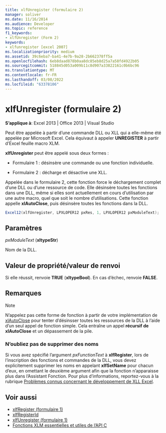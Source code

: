 ```yaml
---
title: xlfUnregister (formulaire 2)
manager: soliver
ms.date: 11/16/2014
ms.audience: Developer
ms.topic: reference
f1_keywords:
- xlfUnregister (Form 2)
keywords:
- xlfunregister [excel 2007]
ms.localizationpriority: medium
ms.assetid: 39c6eba7-ba41-4e7b-9a28-2b662378ff5a
ms.openlocfilehash: 6eb8daad878b0aa8dc85eb8d25a7a58fd4922b05
ms.sourcegitcommit: 518845d053a009b11c8d907a33822161c0b6bc96
ms.translationtype: MT
ms.contentlocale: fr-FR
ms.lasthandoff: 03/08/2022
ms.locfileid: "63378106"
---
```

# <a name="xlfunregister-form-2"></a>xlfUnregister (formulaire 2)

**S’applique à**: Excel 2013 | Office 2013 | Visual Studio
  
Peut être appelée à partir d’une commande DLL ou XLL qui a elle-même été appelée par Microsoft Excel. Cela équivaut à appeler **UNREGISTER** à partir d’Excel feuille macro XLM.
  
**xlfUnregister** peut être appelé sous deux formes :
  
- Formulaire 1 : désinsère une commande ou une fonction individuelle.

- Formulaire 2 : décharge et désactive une XLL.

Appelée dans le formulaire 2, cette fonction force le déchargement complet d’une DLL ou d’une ressource de code. Elle désinsère toutes les fonctions dans une DLL, même si elles sont actuellement en cours d’utilisation par une autre macro, quel que soit le nombre d’utilisations. Cette fonction appelle **xlAutoClose**, puis désinsère toutes les fonctions dans la DLL.
  
```cs
Excel12(xlfUnregister, LPXLOPER12 pxRes, 1, LPXLOPER12 pxModuleText);
```

## <a name="parameters"></a>Paramètres

_pxModuleText_ (**xltypeStr**)
  
Nom de la DLL.
  
## <a name="property-valuereturn-value"></a>Valeur de propriété/valeur de renvoi

Si elle réussit, renvoie **TRUE** (**xltypeBool**). En cas d’échec, renvoie **FALSE**.
  
## <a name="remarks"></a>Remarques

> [!NOTE]
> N’appelez pas cette forme de fonction à partir de votre implémentation de [xlAutoClose](xlautoclose.md) pour tenter d’désinsser toutes les ressources de la DLL à l’aide d’un seul appel de fonction simple. Cela entraîne un appel **récursif de xlAutoClose** et un dépassement de la pile.
  
### <a name="remember-to-delete-names"></a>N’oubliez pas de supprimer des noms

Si vous avez spécifié l’argument _pxFunctionText_ à **xlfRegister**, lors de l’inscription des fonctions et commandes de la DLL, vous devez explicitement supprimer les noms en appelant **xlfSetName** pour chacun d’eux, en omettant le deuxième argument afin que la fonction n’apparaisse plus dans l’Assistant Fonction. Pour plus d’informations, reportez-vous à la rubrique [Problèmes connus concernant le développement de XLL Excel](known-issues-in-excel-xll-development.md).
  
## <a name="see-also"></a>Voir aussi

- [xlfRegister (formulaire 1)](xlfregister-form-1.md)
- [xlfRegisterId](xlfregisterid.md)
- [xlfUnregister (formulaire 1)](xlfunregister-form-1.md)
- [Fonctions XLM essentielles et utiles de l’API C](essential-and-useful-c-api-xlm-functions.md)
